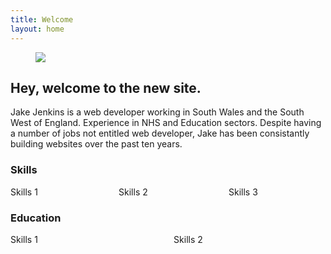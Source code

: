 ```yaml
---
title: Welcome
layout: home
---
```


<figure class="image is-fullwidth">
<img src="https://picsum.photos/1280/400"><br />
</figure>

<h2>Hey, welcome to the new site.</h2>
<p>
Jake Jenkins is a web developer working in South Wales and the South West of England. Experience in NHS and Education sectors. Despite having a number of jobs not entitled web developer, Jake has been consistantly building websites over the past ten years. 
</p>

<h3>Skills</h3>
<div class="columns">
  <div class="column">
    Skills 1
  </div>
  <div class="column">
    Skills 2
  </div>
  <div class="column">
    Skills 3
  </div>
</div>

<h3>Education</h3>
<div class="columns">
  <div class="column">
    Skills 1
  </div>
  <div class="column">
    Skills 2
  </div>
</div>